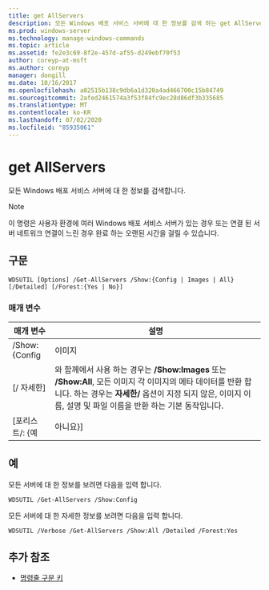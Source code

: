 ```yaml
---
title: get AllServers
description: 모든 Windows 배포 서비스 서버에 대 한 정보를 검색 하는 get AllServers에 대 한 참조 문서입니다.
ms.prod: windows-server
ms.technology: manage-windows-commands
ms.topic: article
ms.assetid: fe2e3c69-8f2e-457d-af55-d249ebf70f53
author: coreyp-at-msft
ms.author: coreyp
manager: dongill
ms.date: 10/16/2017
ms.openlocfilehash: a02515b138c9db6a1d320a4ad466700c15b84749
ms.sourcegitcommit: 2afed2461574a3f53f84fc9ec28d86df3b335685
ms.translationtype: MT
ms.contentlocale: ko-KR
ms.lasthandoff: 07/02/2020
ms.locfileid: "85935061"
---
```

# <a name="get-allservers"></a>get AllServers

모든 Windows 배포 서비스 서버에 대 한 정보를 검색합니다.

> [!NOTE]
> 이 명령은 사용자 환경에 여러 Windows 배포 서비스 서버가 있는 경우 또는 연결 된 서버 네트워크 연결이 느린 경우 완료 하는 오랜된 시간을 걸릴 수 있습니다.

## <a name="syntax"></a>구문

```
WDSUTIL [Options] /Get-AllServers /Show:{Config | Images | All} [/Detailed] [/Forest:{Yes | No}]
```

### <a name="parameters"></a>매개 변수

|   매개 변수   |                                                                                                                 설명                                                                                                                  |
|---------------|----------------------------------------------------------------------------------------------------------------------------------------------------------------------------------------------------------------------------------------------|
| /Show: {Config |                                                                                                                    이미지                                                                                                                    |
|  [/ 자세한]  | 와 함께에서 사용 하는 경우는 **/Show:Images** 또는 **/Show:All**, 모든 이미지 각 이미지의 메타 데이터를 반환 합니다. 하는 경우는 **자세한/** 옵션이 지정 되지 않은, 이미지 이름, 설명 및 파일 이름을 반환 하는 기본 동작입니다. |
| [포리스트/: {예 |                                                                                                                     아니요}]                                                                                                                     |

## <a name="examples"></a>예

모든 서버에 대 한 정보를 보려면 다음을 입력 합니다.
```
WDSUTIL /Get-AllServers /Show:Config
```
모든 서버에 대 한 자세한 정보를 보려면 다음을 입력 합니다.
```
WDSUTIL /Verbose /Get-AllServers /Show:All /Detailed /Forest:Yes
```

## <a name="additional-references"></a>추가 참조

- [명령줄 구문 키](command-line-syntax-key.md)